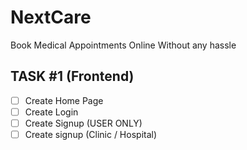 # NextCare

Book Medical Appointments Online Without any hassle

## TASK #1 (Frontend)

- [ ] Create Home Page
- [ ] Create Login
- [ ] Create Signup (USER ONLY)
- [ ] Create signup (Clinic / Hospital)